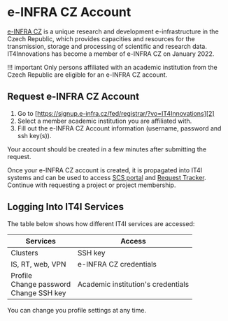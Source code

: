 # e-INFRA CZ Account

[e-INFRA CZ][1] is a unique research and development e-infrastructure in the Czech Republic,
which provides capacities and resources for the transmission, storage and processing of scientific and research data.
IT4Innovations has become a member of e-INFRA CZ on January 2022.

!!! important
    Only persons affiliated with an academic institution from the Czech Republic are eligible for an e-INFRA CZ account.

## Request e-INFRA CZ Account

1. Go to [https://signup.e-infra.cz/fed/registrar/?vo=IT4Innovations][2]
1. Select a member academic institution you are affiliated with.
1. Fill out the e-INFRA CZ Account information (username, password and ssh key(s)).

Your account should be created in a few minutes after submitting the request.

Once your e-INFRA CZ account is created, it is propagated into IT4I systems
and can be used to access [SCS portal][3] and [Request Tracker][4].<br>Continue with requesting a project or project membership.

## Logging Into IT4I Services

The table below shows how different IT4I services are accessed:

| Services | Access  |
| -------- | ------- |
| Clusters | SSH key |
| IS, RT, web, VPN | e-INFRA CZ credentials |
| Profile<br>Change&nbsp;password<br>Change&nbsp;SSH&nbsp;key | Academic institution's credentials |

You can change you profile settings at any time.

[1]: https://www.e-infra.cz/en
[2]: https://signup.e-infra.cz/fed/registrar/?vo=IT4Innovations
[3]: https://scs.it4i.cz/
[4]: https://support.it4i.cz/
[5]: ../../management/einfracz-profile.md
